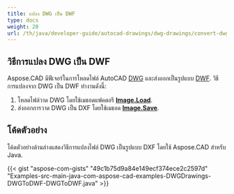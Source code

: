 ```yaml
---
title: แปลง DWG เป็น DWF
type: docs
weight: 20
url: /th/java/developer-guide/autocad-drawings/dwg-drawings/convert-dwg-to-dwf/
---
```


## **วิธีการแปลง DWG เป็น DWF**

Aspose.CAD มีฟีเจอร์ในการโหลดไฟล์ AutoCAD [DWG](https://docs.fileformat.com/cad/dwg/) และส่งออกเป็นรูปแบบ [DWF](https://docs.fileformat.com/cad/dwf/). วิธีการแปลงจาก DWG เป็น DWF ทำงานดังนี้:

1. โหลดไฟล์วาด DWG โดยใช้เมธอดแฟคตอรี [**Image.Load**](https://reference.aspose.com/cad/java/com.aspose.cad.class-use/image).
1. ส่งออกการวาด DWG เป็น DXF โดยใช้เมธอด [**Image.Save**](https://reference.aspose.com/cad/java/com.aspose.cad/Image#save--).

## โค้ดตัวอย่าง

โค้ดตัวอย่างด้านล่างแสดงวิธีการแปลงไฟล์ DWG เป็นรูปแบบ DXF โดยใช้ Aspose.CAD สำหรับ Java.

{{< gist "aspose-com-gists" "49c1b75d9a84e149ecf374ece2c2597d" "Examples-src-main-java-com-aspose-cad-examples-DWGDrawings-DWGToDWF-DWGToDWF.java" >}}
